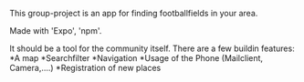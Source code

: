 This group-project is an app for finding footballfields in your area.

Made with 'Expo', 'npm'.

It should be a tool for the community itself.
There are a few buildin features:
    *A map
    *Searchfilter
    *Navigation
    *Usage of the Phone (Mailclient, Camera,....)
    *Registration of new places